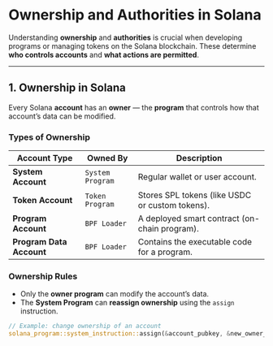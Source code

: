 # Ownership and Authorities in Solana

Understanding **ownership** and **authorities** is crucial when developing programs or managing tokens on the Solana blockchain. These determine **who controls accounts** and **what actions are permitted**.

---

##  1. Ownership in Solana

Every Solana **account** has an **owner** — the **program** that controls how that account’s data can be modified.

### Types of Ownership

| Account Type | Owned By | Description |
|---------------|-----------|--------------|
| **System Account** | `System Program` | Regular wallet or user account. |
| **Token Account** | `Token Program` | Stores SPL tokens (like USDC or custom tokens). |
| **Program Account** | `BPF Loader` | A deployed smart contract (on-chain program). |
| **Program Data Account** | `BPF Loader` | Contains the executable code for a program. |

### Ownership Rules

- Only the **owner program** can modify the account’s data.  
- The **System Program** can **reassign ownership** using the `assign` instruction.

```rust
// Example: change ownership of an account
solana_program::system_instruction::assign(&account_pubkey, &new_owner_program_id);
